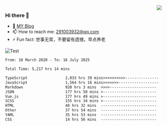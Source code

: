 <img align='right' src='https://github-readme-stats.vercel.app/api?username=niaogege&show_icons=true&theme=radical'/>

### Hi there 👋

- 🌱 [MY Blog](https://bythewayer.com/)
- 📫 How to reach me: 291003932@qq.com
- ⚡ Fun fact:  世事无常，不要留有遗憾，早点养老

![Test](https://github-readme-stats.vercel.app/api/top-langs/?username=niaogege&layout=compact)

<!--START_SECTION:waka-->

```txt
From: 10 March 2020 - To: 16 July 2025

Total Time: 5,217 hrs 14 mins

TypeScript                 2,033 hrs 39 mins>>>>>>>>>>---------------   38.98 %
JavaScript                 1,564 hrs 16 mins>>>>>>>------------------   29.98 %
Markdown                   920 hrs 3 mins  >>>>---------------------   17.64 %
JSON                       177 hrs 58 mins >------------------------   03.41 %
Vue.js                     177 hrs 49 mins >------------------------   03.41 %
SCSS                       155 hrs 34 mins >------------------------   02.98 %
HTML                       48 hrs 32 mins  -------------------------   00.93 %
Other                      37 hrs 54 mins  -------------------------   00.73 %
YAML                       35 hrs 53 mins  -------------------------   00.69 %
CSS                        14 hrs 56 mins  -------------------------   00.29 %
```

<!--END_SECTION:waka-->
